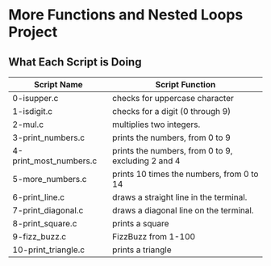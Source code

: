 # More Functions and Nested Loops Project
## What Each Script is Doing

|Script Name       | Script Function     |
|----------------- |---------------------|
|0-isupper.c|checks for uppercase character|
|1-isdigit.c|checks for a digit (0 through 9)|
|2-mul.c|multiplies two integers.|
|3-print_numbers.c|prints the numbers, from 0 to 9|
|4-print_most_numbers.c|prints the numbers, from 0 to 9, excluding 2 and 4|
|5-more_numbers.c|prints 10 times the numbers, from 0 to 14|
|6-print_line.c|draws a straight line in the terminal.|
|7-print_diagonal.c|draws a diagonal line on the terminal.|
|8-print_square.c| prints a square|
|9-fizz_buzz.c|FizzBuzz from 1-100|
|10-print_triangle.c|prints a triangle|
